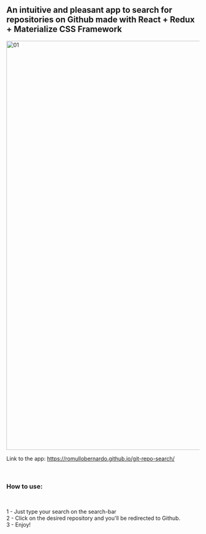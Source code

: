 ## An intuitive and pleasant app to search for repositories on Github made with React + Redux + Materialize CSS Framework


<img width="1065" alt="01" src="https://user-images.githubusercontent.com/40496625/44561961-3636f500-a725-11e8-9e7c-2296e01b16e0.png">

<br />

Link to the app: https://romullobernardo.github.io/git-repo-search/

<br />

### How to use:

<br />

1 - Just type your search on the search-bar <br />
2 - Click on the desired repository and you'll be redirected to Github. <br />
3 - Enjoy!
